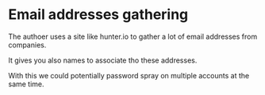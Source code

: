 
# Email addresses gathering

The authoer uses a site like hunter.io
to gather a lot of email addresses from companies.

It gives you also names to associate tho these addresses.

With this we could potentially password spray on multiple accounts at the same time.
